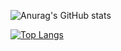 ![Anurag's GitHub stats](https://github-readme-stats.vercel.app/api?username=sana&count_private=true&show_icons=true&theme=radical)

[![Top Langs](https://github-readme-stats.vercel.app/api/top-langs/?username=sana)](https://github.com/anuraghazra/github-readme-stats)
